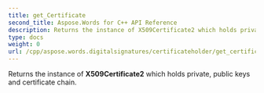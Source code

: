 ```yaml
---
title: get_Certificate
second_title: Aspose.Words for C++ API Reference
description: Returns the instance of X509Certificate2 which holds private, public keys and certificate chain. 
type: docs
weight: 0
url: /cpp/aspose.words.digitalsignatures/certificateholder/get_certificate/
---
```


Returns the instance of **X509Certificate2** which holds private, public keys and certificate chain. 

